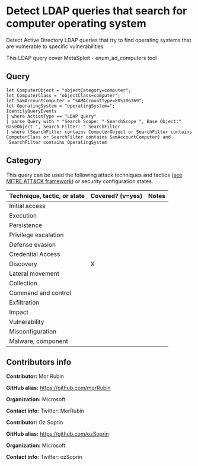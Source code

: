 # Detect LDAP queries that search for computer operating system

Detect Active Directory LDAP queries that try to find operating systems that are vulnerable to specific vulnerabilities

This LDAP query cover MetaSploit - enum_ad_computers tool

## Query

```
let ComputerObject = "objectCategory=computer";
let ComputerClass = "objectClass=computer";
let SamAccountComputer = "sAMAccountType=805306369";
let OperatingSystem = "operatingSystem=";
IdentityQueryEvents
| where ActionType == "LDAP query"
| parse Query with * "Search Scope: " SearchScope ", Base Object:" BaseObject ", Search Filter: " SearchFilter
| where (SearchFilter contains ComputerObject or SearchFilter contains ComputerClass or SearchFilter contains SamAccountComputer) and
 SearchFilter contains OperatingSystem

```
## Category

This query can be used the following attack techniques and tactics ([see MITRE ATT&CK framework](https://attack.mitre.org/)) or security configuration states.

| Technique, tactic, or state | Covered? (v=yes) | Notes |
|------------------------|----------|-------|
| Initial access |  |  |
| Execution |  |  |
| Persistence |  |  | 
| Privilege escalation |  |  |
| Defense evasion |  |  | 
| Credential Access |  |  | 
| Discovery | X |  | 
| Lateral movement |  |  | 
| Collection |  |  | 
| Command and control |  |  | 
| Exfiltration |  |  | 
| Impact |  |  |
| Vulnerability |  |  |
| Misconfiguration |  |  |
| Malware, component |  |  |



## Contributors info

**Contributor:** Mor Rubin

**GitHub alias:** https://github.com/morRubin

**Organization:** Microsoft

**Contact info:** Twitter: MorRubin

**Contributor:** Oz Soprin

**GitHub alias:** https://github.com/ozSoprin

**Organization:** Microsoft

**Contact info:** Twitter: ozSoprin
